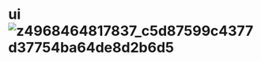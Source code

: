 # ui![z4968464817837_c5d87599c4377d37754ba64de8d2b6d5](https://github.com/nguyenthuha04/ui/assets/125620517/e529dcad-8137-4475-a5f1-652942e42be1)
